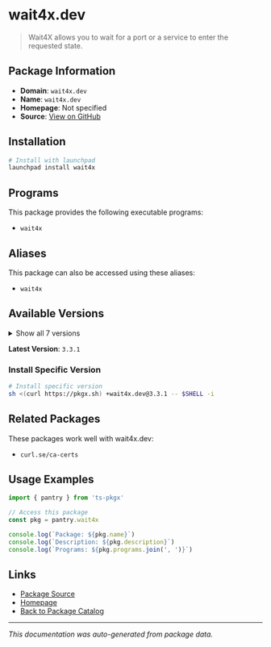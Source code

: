 # wait4x.dev

> Wait4X allows you to wait for a port or a service to enter the requested state.

## Package Information

- **Domain**: `wait4x.dev`
- **Name**: `wait4x.dev`
- **Homepage**: Not specified
- **Source**: [View on GitHub](https://github.com/pkgxdev/pantry/tree/main/projects/wait4x.dev/package.yml)

## Installation

```bash
# Install with launchpad
launchpad install wait4x
```

## Programs

This package provides the following executable programs:

- `wait4x`

## Aliases

This package can also be accessed using these aliases:

- `wait4x`

## Available Versions

<details>
<summary>Show all 7 versions</summary>

- `3.3.1`, `3.3.0`, `3.2.0`, `3.1.0`, `3.0.0`
- `2.14.3`, `2.14.2`

</details>

**Latest Version**: `3.3.1`

### Install Specific Version

```bash
# Install specific version
sh <(curl https://pkgx.sh) +wait4x.dev@3.3.1 -- $SHELL -i
```

## Related Packages

These packages work well with wait4x.dev:

- `curl.se/ca-certs`

## Usage Examples

```typescript
import { pantry } from 'ts-pkgx'

// Access this package
const pkg = pantry.wait4x

console.log(`Package: ${pkg.name}`)
console.log(`Description: ${pkg.description}`)
console.log(`Programs: ${pkg.programs.join(', ')}`)
```

## Links

- [Package Source](https://github.com/pkgxdev/pantry/tree/main/projects/wait4x.dev/package.yml)
- [Homepage](#)
- [Back to Package Catalog](../package-catalog.md)

---

*This documentation was auto-generated from package data.*
